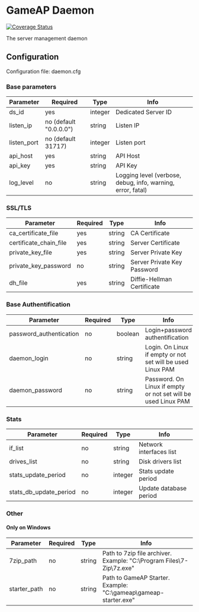 # GameAP Daemon

[![Coverage Status](https://coveralls.io/repos/github/gameap/daemon/badge.svg?branch=master)](https://coveralls.io/github/gameap/daemon?branch=master)

The server management daemon

## Configuration

Configuration file: daemon.cfg

### Base parameters

| Parameter                 | Required              | Type      | Info
|---------------------------|-----------------------|-----------|------------
| ds_id                     | yes                   | integer   | Dedicated Server ID
| listen_ip                 | no (default "0.0.0.0")| string    | Listen IP
| listen_port               | no (default 31717)    | integer   | Listen port
| api_host                  | yes                   | string    | API Host
| api_key                   | yes                   | string    | API Key
| log_level                 | no                    | string    | Logging level (verbose, debug, info, warning, error, fatal)


### SSL/TLS

| Parameter                 | Required              | Type      | Info
|---------------------------|-----------------------|-----------|------------
| ca_certificate_file       | yes                   | string    | CA Certificate
| certificate_chain_file    | yes                   | string    | Server Certificate
| private_key_file          | yes                   | string    | Server Private Key
| private_key_password      | no                    | string    | Server Private Key Password
| dh_file                   | yes                   | string    | Diffie-Hellman Certificate

### Base Authentification

| Parameter                 | Required              | Type      | Info
|---------------------------|-----------------------|-----------|------------
| password_authentication   | no                    | boolean   | Login+password authentification
| daemon_login              | no                    | string    | Login. On Linux if empty or not set will be used Linux PAM
| daemon_password           | no                    | string    | Password. On Linux if empty or not set will be used Linux PAM

### Stats

| Parameter                 | Required              | Type      | Info
|---------------------------|-----------------------|-----------|------------
| if_list                   | no                    | string    | Network interfaces list
| drives_list               | no                    | string    | Disk drivers list
| stats_update_period       | no                    | integer   | Stats update period
| stats_db_update_period    | no                    | integer   | Update database period

### Other

#### Only on Windows

| Parameter                 | Required              | Type      | Info
|---------------------------|-----------------------|-----------|------------
| 7zip_path                 | no                    | string    | Path to 7zip file archiver. Example: "C:\Program Files\7-Zip\7z.exe"
| starter_path              | no                    | string    | Path to GameAP Starter. Example: "C:\gameap\gameap-starter.exe"
